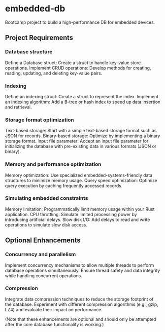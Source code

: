 # embedded-db


Bootcamp project to build a high-performance DB for embedded devices. 

## Project Requirements

### Database structure
Define a Database struct: Create a struct to handle key-value store operations.
Implement CRUD operations: Develop methods for creating, reading, updating, and deleting key-value pairs.

### Indexing
Define an indexing struct: Create a struct to represent the index.
Implement an indexing algorithm: Add a B-tree or hash index to speed up data insertion and retrieval.

### Storage format optimization
Text-based storage: Start with a simple text-based storage format such as JSON for records.
Binary-based storage: Optimize by implementing a binary storage format.
Input file parameter: Accept an input file parameter for initializing the database with pre-existing data in various formats (JSON or binary).

### Memory and performance optimization
Memory optimization: Use specialized embedded-systems-friendly data structures to minimize memory usage.
Query speed optimization: Optimize query execution by caching frequently accessed records.

### Simulating embedded constraints
Memory limitation: Programmatically limit memory usage within your Rust application.
CPU throttling: Simulate limited processing power by introducing artificial delays.
Slow disk I/O: Add delays to read and write operations to simulate slow disk access.

## Optional Enhancements

### Concurrency and parallelism
Implement concurrency mechanisms to allow multiple threads to perform database operations simultaneously.
Ensure thread safety and data integrity while handling concurrent operations.

### Compression
Integrate data compression techniques to reduce the storage footprint of the database.
Experiment with different compression algorithms (e.g., gzip, LZ4) and evaluate their impact on performance.

(Note that these enhancements are optional and should only be attempted after the core database functionality is working.)

